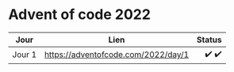 # Advent of code 2022

| Jour          | Lien                                  | Status | 
| ------------- | :-----------------------------------: | ------------------: |
| Jour 1        |  https://adventofcode.com/2022/day/1  |             ✔️  ✔️ |  